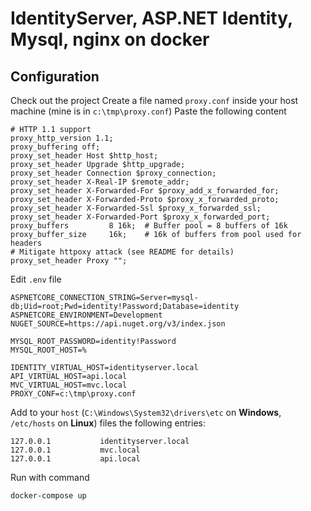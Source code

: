 # IdentityServer, ASP.NET Identity, Mysql, nginx on docker
## Configuration
Check out the project
Create a file named ```proxy.conf``` inside your host machine (mine is in ```c:\tmp\proxy.conf```)
Paste the following content
```
# HTTP 1.1 support
proxy_http_version 1.1;
proxy_buffering off;
proxy_set_header Host $http_host;
proxy_set_header Upgrade $http_upgrade;
proxy_set_header Connection $proxy_connection;
proxy_set_header X-Real-IP $remote_addr;
proxy_set_header X-Forwarded-For $proxy_add_x_forwarded_for;
proxy_set_header X-Forwarded-Proto $proxy_x_forwarded_proto;
proxy_set_header X-Forwarded-Ssl $proxy_x_forwarded_ssl;
proxy_set_header X-Forwarded-Port $proxy_x_forwarded_port;
proxy_buffers         8 16k;  # Buffer pool = 8 buffers of 16k
proxy_buffer_size     16k;    # 16k of buffers from pool used for headers
# Mitigate httpoxy attack (see README for details)
proxy_set_header Proxy "";
```
Edit ```.env``` file
```
ASPNETCORE_CONNECTION_STRING=Server=mysql-db;Uid=root;Pwd=identity!Password;Database=identity
ASPNETCORE_ENVIRONMENT=Development
NUGET_SOURCE=https://api.nuget.org/v3/index.json

MYSQL_ROOT_PASSWORD=identity!Password
MYSQL_ROOT_HOST=%

IDENTITY_VIRTUAL_HOST=identityserver.local
API_VIRTUAL_HOST=api.local
MVC_VIRTUAL_HOST=mvc.local
PROXY_CONF=c:\tmp\proxy.conf
```
Add to your ```host``` (```C:\Windows\System32\drivers\etc``` on **Windows**, ```/etc/hosts``` on **Linux**) files the following entries:
```
127.0.0.1 			identityserver.local
127.0.0.1 			mvc.local
127.0.0.1 			api.local
```
Run with command
```
docker-compose up
```